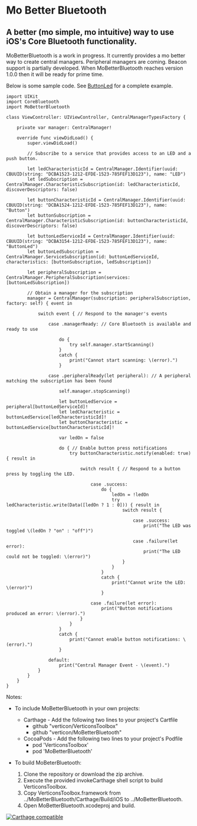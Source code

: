# Mo Better Bluetooth
## A better (mo simple, mo intuitive) way to use iOS's Core Bluetooth functionality.

MoBetterBluetooth is a work in progress. It currently provides a mo better way to create central managers. Peripheral managers are coming. Beacon support is partially developed. When MoBetterBluetooth reaches version 1.0.0 then it will be ready for prime time.

Below is some sample code. See [ButtonLed](https://github.com/verticon/ButtonLed.git) for a complete example.

    import UIKit
    import CoreBluetooth
    import MoBetterBluetooth

    class ViewController: UIViewController, CentralManagerTypesFactory {

        private var manager: CentralManager!

        override func viewDidLoad() {
            super.viewDidLoad()

            // Subscribe to a service that provides access to an LED and a push button.

            let ledCharacteristicId = CentralManager.Identifier(uuid: CBUUID(string: "DCBA1523-1212-EFDE-1523-785FEF13D123"), name: "LED")
            let ledSubscription = CentralManager.CharacteristicSubscription(id: ledCharacteristicId, discoverDescriptors: false)

            let buttonCharacteristicId = CentralManager.Identifier(uuid: CBUUID(string: "DCBA1524-1212-EFDE-1523-785FEF13D123"), name: "Button")
            let buttonSubscription = CentralManager.CharacteristicSubscription(id: buttonCharacteristicId, discoverDescriptors: false)

            let buttonLedServiceId = CentralManager.Identifier(uuid: CBUUID(string: "DCBA3154-1212-EFDE-1523-785FEF13D123"), name: "ButtonLed")
            let buttonLedSubscription = CentralManager.ServiceSubscription(id: buttonLedServiceId, characteristics: [buttonSubscription, ledSubscription])

            let peripheralSubscription = CentralManager.PeripheralSubscription(services: [buttonLedSubscription])

            // Obtain a manager for the subscription
            manager = CentralManager(subscription: peripheralSubscription, factory: self) { event in

                switch event { // Respond to the manager's events

                    case .managerReady: // Core Bluetooth is available and ready to use

                        do {
                            try self.manager.startScanning()
                        }
                        catch {
                            print("Cannot start scanning: \(error).")
                        }

                    case .peripheralReady(let peripheral): // A peripheral matching the subscription has been found

                        self.manager.stopScanning()

                        let buttonLedService = peripheral[buttonLedServiceId]!
                        let ledCharacteristic = buttonLedService[ledCharacteristicId]!
                        let buttonCharacteristic = buttonLedService[buttonCharacteristicId]!

                        var ledOn = false

                        do { // Enable button press notifications
                            try buttonCharacteristic.notify(enabled: true) { result in

                                switch result { // Respond to a button press by toggling the LED.

                                    case .success:
                                        do {
                                            ledOn = !ledOn
                                            try ledCharacteristic.write(Data([ledOn ? 1 : 0])) { result in
                                                switch result {

                                                    case .success:
                                                        print("The LED was toggled \(ledOn ? "on" : "off")")

                                                    case .failure(let error):
                                                        print("The LED could not be toggled: \(error)")
                                                }
                                            }
                                        }
                                        catch {
                                            print("Cannot write the LED:  \(error)")
                                        }

                                    case .failure(let error):
                                        print("Button notifications produced an error: \(error).")
                                }
                            }
                        }
                        catch {
                            print("Cannot enable button notifications: \(error).")
                        }

                    default:
                        print("Central Manager Event - \(event).")
                }
            }
        }
    }


Notes:

* To include MoBetterBluetooth in your own projects:
  * Carthage - Add the following two lines to your project's Cartfile
    * github "verticon/VerticonsToolbox"
    * github "verticon/MoBetterBluetooth"
  * CocoaPods - Add the following two lines to your project's Podfile
    * pod 'VerticonsToolbox'
    * pod 'MoBetterBluetooth'


* To build MoBeterBluetooth:
  1. Clone the repository or download the zip archive.
  2. Execute the provided invokeCarthage shell script to build VerticonsToolbox.
  3. Copy VerticonsToolbox.framework from ../MoBetterBluetooth/Carthage/Build/iOS to ../MoBetterBluetooth.
  4. Open MoBetterBluetooth.xcodeproj and build.




[![Carthage compatible](https://img.shields.io/badge/Carthage-compatible-4BC51D.svg?style=flat)](https://github.com/Carthage/Carthage)

